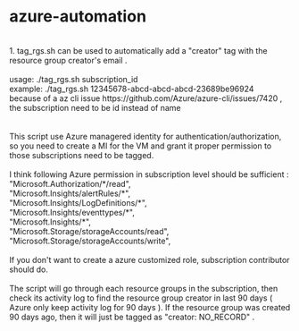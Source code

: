 # azure-automation<br />
<br />
1. tag_rgs.sh can be used to automatically add a "creator" tag with the resource group creator's email .<br />
<br />
usage: ./tag_rgs.sh subscription_id<br />
example: ./tag_rgs.sh 12345678-abcd-abcd-abcd-23689be96924<br />
because of a az cli issue https://github.com/Azure/azure-cli/issues/7420 , the subscription need to be id instead of name<br />
<br />
<br />
This script use Azure managered identity for authentication/authorization, so you need to create a MI for the VM and grant it proper permission to those subscriptions need to be tagged.<br />
<br />
I think following Azure permission in subscription level should be sufficient :<br />
    "Microsoft.Authorization/*/read",<br />
    "Microsoft.Insights/alertRules/*",<br />
    "Microsoft.Insights/LogDefinitions/*",<br />
    "Microsoft.Insights/eventtypes/*",<br />
    "Microsoft.Insights/*",<br />
    "Microsoft.Storage/storageAccounts/read",<br />
    "Microsoft.Storage/storageAccounts/write",<br />
<br />
If you don't want to create a azure customized role, subscription contributor should do.<br />
<br />
The script will go through each resource groups in the subscription, then check its activity log to find the resource group creator in last 90 days ( Azure only keep activity log for 90 days ). If the resource group was created 90 days ago, then it will just be tagged as "creator: NO_RECORD" .<br />
<br />
